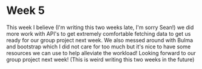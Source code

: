 # Week 5

This week I believe (I'm writing this two weeks late, I'm sorry Sean!) we did more work with API's to get extremely comfortable fetching data to get us ready for our group project next week. We also messed around with Bulma and bootstrap which I did not care for too much but it's nice to have some resources we can use to help alleviate the workload! Looking forward to our group project next week! (This is weird writing this two weeks in the future)